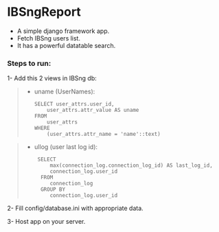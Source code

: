 # IBSngReport
- A simple django framework app.
- Fetch IBSng users list.
- It has a powerful datatable search.

### Steps to run:

1- Add this 2 views in IBSng db:
> - uname (UserNames):
>    
>		SELECT user_attrs.user_id,
>			user_attrs.attr_value AS uname
>		FROM 
>			user_attrs
>		WHERE
>       	(user_attrs.attr_name = 'name'::text)
            
> - ullog (user last log id):
>    
>        SELECT 
>            max(connection_log.connection_log_id) AS last_log_id,
>            connection_log.user_id
>         FROM 
>            connection_log
>         GROUP BY 
>            connection_log.user_id
                
2- Fill config/database.ini with appropriate data.

3- Host app on your server.
